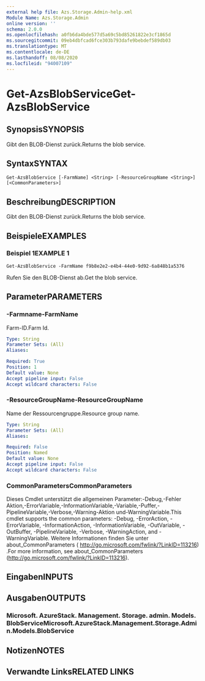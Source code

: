 ```yaml
---
external help file: Azs.Storage.Admin-help.xml
Module Name: Azs.Storage.Admin
online version: ''
schema: 2.0.0
ms.openlocfilehash: a0fb6da4bde577d5a69c5bd85261822e3cf1865d
ms.sourcegitcommit: 09eb4dbfcad6fce303b793dafe9bebdef589db03
ms.translationtype: MT
ms.contentlocale: de-DE
ms.lasthandoff: 08/08/2020
ms.locfileid: "94007109"
---
```

# <span data-ttu-id="9f541-101">Get-AzsBlobService</span><span class="sxs-lookup"><span data-stu-id="9f541-101">Get-AzsBlobService</span></span>

## <span data-ttu-id="9f541-102">Synopsis</span><span class="sxs-lookup"><span data-stu-id="9f541-102">SYNOPSIS</span></span>
<span data-ttu-id="9f541-103">Gibt den BLOB-Dienst zurück.</span><span class="sxs-lookup"><span data-stu-id="9f541-103">Returns the blob service.</span></span>

## <span data-ttu-id="9f541-104">Syntax</span><span class="sxs-lookup"><span data-stu-id="9f541-104">SYNTAX</span></span>

```
Get-AzsBlobService [-FarmName] <String> [-ResourceGroupName <String>] [<CommonParameters>]
```

## <span data-ttu-id="9f541-105">Beschreibung</span><span class="sxs-lookup"><span data-stu-id="9f541-105">DESCRIPTION</span></span>
<span data-ttu-id="9f541-106">Gibt den BLOB-Dienst zurück.</span><span class="sxs-lookup"><span data-stu-id="9f541-106">Returns the blob service.</span></span>

## <span data-ttu-id="9f541-107">Beispiele</span><span class="sxs-lookup"><span data-stu-id="9f541-107">EXAMPLES</span></span>

### <span data-ttu-id="9f541-108">Beispiel 1</span><span class="sxs-lookup"><span data-stu-id="9f541-108">EXAMPLE 1</span></span>
```
Get-AzsBlobService -FarmName f9b8e2e2-e4b4-44e0-9d92-6a848b1a5376
```

<span data-ttu-id="9f541-109">Rufen Sie den BLOB-Dienst ab.</span><span class="sxs-lookup"><span data-stu-id="9f541-109">Get the blob service.</span></span>

## <span data-ttu-id="9f541-110">Parameter</span><span class="sxs-lookup"><span data-stu-id="9f541-110">PARAMETERS</span></span>

### <span data-ttu-id="9f541-111">-Farmname</span><span class="sxs-lookup"><span data-stu-id="9f541-111">-FarmName</span></span>
<span data-ttu-id="9f541-112">Farm-ID.</span><span class="sxs-lookup"><span data-stu-id="9f541-112">Farm Id.</span></span>

```yaml
Type: String
Parameter Sets: (All)
Aliases:

Required: True
Position: 1
Default value: None
Accept pipeline input: False
Accept wildcard characters: False
```

### <span data-ttu-id="9f541-113">-ResourceGroupName</span><span class="sxs-lookup"><span data-stu-id="9f541-113">-ResourceGroupName</span></span>
<span data-ttu-id="9f541-114">Name der Ressourcengruppe.</span><span class="sxs-lookup"><span data-stu-id="9f541-114">Resource group name.</span></span>

```yaml
Type: String
Parameter Sets: (All)
Aliases:

Required: False
Position: Named
Default value: None
Accept pipeline input: False
Accept wildcard characters: False
```

### <span data-ttu-id="9f541-115">CommonParameters</span><span class="sxs-lookup"><span data-stu-id="9f541-115">CommonParameters</span></span>
<span data-ttu-id="9f541-116">Dieses Cmdlet unterstützt die allgemeinen Parameter:-Debug,-Fehler Aktion,-ErrorVariable,-InformationVariable,-Variable,-Puffer,-PipelineVariable,-Verbose,-Warning-Aktion und-WarningVariable.</span><span class="sxs-lookup"><span data-stu-id="9f541-116">This cmdlet supports the common parameters: -Debug, -ErrorAction, -ErrorVariable, -InformationAction, -InformationVariable, -OutVariable, -OutBuffer, -PipelineVariable, -Verbose, -WarningAction, and -WarningVariable.</span></span> <span data-ttu-id="9f541-117">Weitere Informationen finden Sie unter about_CommonParameters ( http://go.microsoft.com/fwlink/?LinkID=113216) .</span><span class="sxs-lookup"><span data-stu-id="9f541-117">For more information, see about_CommonParameters (http://go.microsoft.com/fwlink/?LinkID=113216).</span></span>

## <span data-ttu-id="9f541-118">Eingaben</span><span class="sxs-lookup"><span data-stu-id="9f541-118">INPUTS</span></span>

## <span data-ttu-id="9f541-119">Ausgaben</span><span class="sxs-lookup"><span data-stu-id="9f541-119">OUTPUTS</span></span>

### <span data-ttu-id="9f541-120">Microsoft. AzureStack. Management. Storage. admin. Models. BlobService</span><span class="sxs-lookup"><span data-stu-id="9f541-120">Microsoft.AzureStack.Management.Storage.Admin.Models.BlobService</span></span>

## <span data-ttu-id="9f541-121">Notizen</span><span class="sxs-lookup"><span data-stu-id="9f541-121">NOTES</span></span>

## <span data-ttu-id="9f541-122">Verwandte Links</span><span class="sxs-lookup"><span data-stu-id="9f541-122">RELATED LINKS</span></span>
